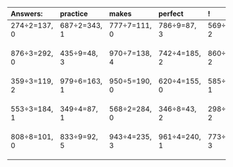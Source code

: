 | Answers: | practice | makes | perfect | ! |
| :--- | :--- | :--- | :--- | :--- |
| 274÷2=137, 0 | 687÷2=343, 1 | 777÷7=111, 0 | 786÷9=87, 3 | 569÷7=81, 2 | 
|   |   |   |   |   | 
|   |   |   |   |   | 
|   |   |   |   |   | 
| 876÷3=292, 0 | 435÷9=48, 3 | 970÷7=138, 4 | 742÷4=185, 2 | 860÷6=143, 2 | 
|   |   |   |   |   | 
|   |   |   |   |   | 
|   |   |   |   |   | 
| 359÷3=119, 2 | 979÷6=163, 1 | 950÷5=190, 0 | 620÷4=155, 0 | 585÷4=146, 1 | 
|   |   |   |   |   | 
|   |   |   |   |   | 
|   |   |   |   |   | 
| 553÷3=184, 1 | 349÷4=87, 1 | 568÷2=284, 0 | 346÷8=43, 2 | 298÷8=37, 2 | 
|   |   |   |   |   | 
|   |   |   |   |   | 
|   |   |   |   |   | 
| 808÷8=101, 0 | 833÷9=92, 5 | 943÷4=235, 3 | 961÷4=240, 1 | 773÷5=154, 3 | 
|   |   |   |   |   | 
|   |   |   |   |   | 
|   |   |   |   |   | 
